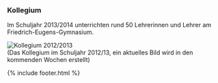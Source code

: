 ---
---

### Kollegium

Im Schuljahr 2013/2014 unterrichten rund 50 Lehrerinnen und Lehrer am Friedrich-Eugens-Gymnasium.

<img class="img-thumbnail" alt="Kollegium 2012/2013" fallback="http://www.feg-stuttgart.de/bilder/k12.jpg" src="https://github-camo.global.ssl.fastly.net/bda4388e50de6f066b5216059bbbf0d5f7e05e8c/687474703a2f2f7777772e6665672d7374757474676172742e64652f62696c6465722f6b31322e6a7067" /><br />
(Das Kollegium im Schuljahr 2012/13, ein aktuelles Bild wird in den kommenden Wochen erstellt)

{% include footer.html %}
